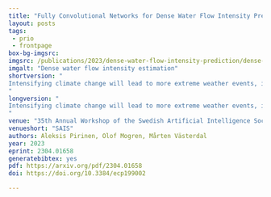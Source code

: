 ```yaml
---
title: "Fully Convolutional Networks for Dense Water Flow Intensity Prediction in Swedish Catchment Areas"
layout: posts
tags:
 - prio
 - frontpage
box-bg-imgsrc: 
imgsrc: /publications/2023/dense-water-flow-intensity-prediction/dense-water-flow-intensity-prediction.png
imgalt: "Dense water flow intensity estimation"
shortversion: "
Intensifying climate change will lead to more extreme weather events, including heavy rainfall and drought. Accurate stream flow prediction models which are adaptable and robust to new circumstances in a changing climate will be an important source of information for decisions on climate adaptation efforts, especially regarding mitigation of the risks of and damages associated with flooding. In this work we propose a machine learning-based approach for predicting water flow intensities in inland watercourses based on the physical characteristics of the catchment areas, obtained from geospatial data (including elevation and soil maps, as well as satellite imagery), in addition to temporal information about past rainfall quantities and temperature variations. We target the one-day-ahead regime, where a fully convolutional neural network model receives spatio-temporal inputs and predicts the water flow intensity in every coordinate of the spatial input for the subsequent day. To the best of our knowledge, we are the first to tackle the task of dense water flow intensity prediction; earlier works have considered predicting flow intensities at a sparse set of locations at a time. An extensive set of model evaluations and ablations are performed, which empirically justify our various design choices. Code and preprocessed data have been made publicly available at <a href=\"https://github.com/aleksispi/fcn-water-flow\">this https URL</a>. 
"
longversion: "
Intensifying climate change will lead to more extreme weather events, including heavy rainfall and drought. Accurate stream flow prediction models which are adaptable and robust to new circumstances in a changing climate will be an important source of information for decisions on climate adaptation efforts, especially regarding mitigation of the risks of and damages associated with flooding. In this work we propose a machine learning-based approach for predicting water flow intensities in inland watercourses based on the physical characteristics of the catchment areas, obtained from geospatial data (including elevation and soil maps, as well as satellite imagery), in addition to temporal information about past rainfall quantities and temperature variations. We target the one-day-ahead regime, where a fully convolutional neural network model receives spatio-temporal inputs and predicts the water flow intensity in every coordinate of the spatial input for the subsequent day. To the best of our knowledge, we are the first to tackle the task of dense water flow intensity prediction; earlier works have considered predicting flow intensities at a sparse set of locations at a time. An extensive set of model evaluations and ablations are performed, which empirically justify our various design choices. Code and preprocessed data have been made publicly available at <a href=\"https://github.com/aleksispi/fcn-water-flow\">this https URL</a>. 
"
venue: "35th Annual Workshop of the Swedish Artificial Intelligence Society SAIS"
venueshort: "SAIS"
authors: Aleksis Pirinen, Olof Mogren, Mårten Västerdal
year: 2023
eprint: 2304.01658
generatebibtex: yes
pdf: https://arxiv.org/pdf/2304.01658
doi: https://doi.org/10.3384/ecp199002

---
```


